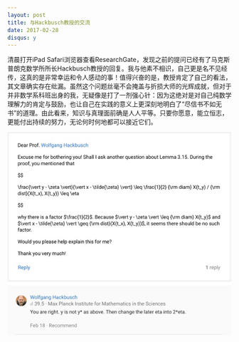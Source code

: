 ```yaml
---
layout: post
title: 与Hackbusch教授的交流
date: 2017-02-28
disqus: y
---
```


清晨打开iPad Safari浏览器查看ResearchGate，发现之前的提问已经有了马克斯普朗克数学所所长Hackbusch教授的回复。我与他素不相识，自己更是名不见经传，这真的是非常幸运和令人感动的事！值得兴奋的是，教授肯定了自己的看法，其文章确实存在纰漏。虽然这个问题丝毫不会掩盖与折损大师的光辉成就，但对于并非数学系科班出身的我，无疑像是打了一剂强心针：因为这绝对是对自己纯数学理解力的肯定与鼓励，也让自己在实践的意义上更深刻地明白了“尽信书不如无书”的道理。由此看来，知识与真理面前确是人人平等。只要你愿意，能立恒志，更能付出持续的努力，无论何时何地都可以接近它们。

![](/figures/p40929581.jpg)
